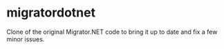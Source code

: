 migratordotnet
==============

Clone of the original Migrator.NET code to bring it up to date and fix a few minor issues.